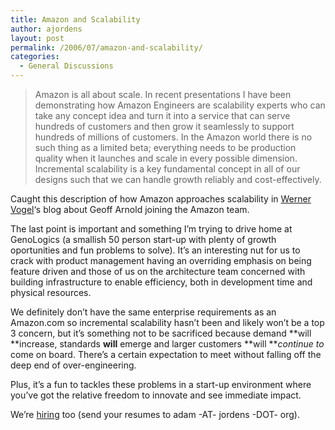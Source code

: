 ```yaml
---
title: Amazon and Scalability
author: ajordens
layout: post
permalink: /2006/07/amazon-and-scalability/
categories:
  - General Discussions
---
```

> Amazon is all about scale. In recent presentations I have been demonstrating how Amazon Engineers are scalability experts who can take any concept idea and turn it into a service that can serve hundreds of customers and then grow it seamlessly to support hundreds of millions of customers. In the Amazon world there is no such thing as a limited beta; everything needs to be production quality when it launches and scale in every possible dimension. Incremental scalability is a key fundamental concept in all of our designs such that we can handle growth reliably and cost-effectively.

Caught this description of how Amazon approaches scalability in [Werner Vogel][1]&#8216;s blog about Geoff Arnold joining the Amazon team.

The last point is important and something I&#8217;m trying to drive home at GenoLogics (a smallish 50 person start-up with plenty of growth oportunities and fun problems to solve). It&#8217;s an interesting nut for us to crack with product management having an overriding emphasis on being feature driven and those of us on the architecture team concerned with building infrastructure to enable efficiency, both in development time and physical resources.

We definitely don&#8217;t have the same enterprise requirements as an Amazon.com so incremental scalability hasn&#8217;t been and likely won&#8217;t be a top 3 concern, but it&#8217;s something not to be sacrificed because demand **will **increase, standards **will** emerge and larger customers **will ***continue to* come on board. There&#8217;s a certain expectation to meet without falling off the deep end of over-engineering.

Plus, it&#8217;s a fun to tackles these problems in a start-up environment where you&#8217;ve got the relative freedom to innovate and see immediate impact.

We&#8217;re [hiring][2] too (send your resumes to adam -AT- jordens -DOT- org).

 [1]: http://www.allthingsdistributed.com/
 [2]: http://www.genologics.com/company/careers.php